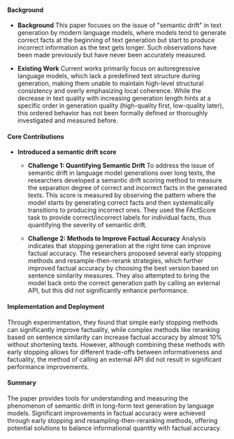 #### Background
- **Background**
This paper focuses on the issue of "semantic drift" in text generation by modern language models, where models tend to generate correct facts at the beginning of text generation but start to produce incorrect information as the text gets longer. Such observations have been made previously but have never been accurately measured.

- **Existing Work**
Current works primarily focus on autoregressive language models, which lack a predefined text structure during generation, making them unable to maintain high-level structural consistency and overly emphasizing local coherence. While the decrease in text quality with increasing generation length hints at a specific order in generation quality (high-quality first, low-quality later), this ordered behavior has not been formally defined or thoroughly investigated and measured before.

#### Core Contributions
  - **Introduced a semantic drift score**
    - **Challenge 1: Quantifying Semantic Drift**
      To address the issue of semantic drift in language model generations over long texts, the researchers developed a semantic drift scoring method to measure the separation degree of correct and incorrect facts in the generated texts. This score is measured by observing the pattern where the model starts by generating correct facts and then systematically transitions to producing incorrect ones. They used the FActScore task to provide correct/incorrect labels for individual facts, thus quantifying the severity of semantic drift.

    - **Challenge 2: Methods to Improve Factual Accuracy**
      Analysis indicates that stopping generation at the right time can improve factual accuracy. The researchers proposed several early stopping methods and resample-then-rerank strategies, which further improved factual accuracy by choosing the best version based on sentence similarity measures. They also attempted to bring the model back onto the correct generation path by calling an external API, but this did not significantly enhance performance.

#### Implementation and Deployment
Through experimentation, they found that simple early stopping methods can significantly improve factuality, while complex methods like reranking based on sentence similarity can increase factual accuracy by almost 10% without shortening texts. However, although combining these methods with early stopping allows for different trade-offs between informativeness and factuality, the method of calling an external API did not result in significant performance improvements.

#### Summary
The paper provides tools for understanding and measuring the phenomenon of semantic drift in long-form text generation by language models. Significant improvements in factual accuracy were achieved through early stopping and resampling-then-reranking methods, offering potential solutions to balance informational quantity with factual accuracy.